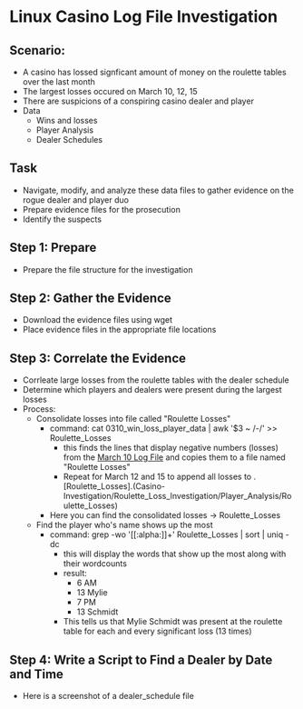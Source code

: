# Linux Casino Log File Investigation

## Scenario: 
 * A casino has lossed signficant amount of money on the roulette tables over the last month  
 * The largest losses occured on March 10, 12, 15  
 * There are suspicions of a conspiring casino dealer and player 
 * Data
     * Wins and losses
     * Player Analysis
     * Dealer Schedules
## Task
  * Navigate, modify, and analyze these data files to gather evidence on the rogue dealer and player duo
  * Prepare evidence files for the prosecution
  * Identify the suspects


## Step 1: Prepare
 * Prepare the file structure for the investigation
## Step 2: Gather the Evidence
 * Download the evidence files using wget
 * Place evidence files in the appropriate file locations
## Step 3: Correlate the Evidence
 * Corrleate large losses from the roulette tables with the dealer schedule
 * Determine which players and dealers were present during the largest losses
 * Process:
     * Consolidate losses into file called "Roulette Losses"
        * command: cat 0310_win_loss_player_data | awk '$3 ~ /-/' >> Roulette_Losses
            * this finds the lines that display negative numbers (losses) from the [March 10 Log File](Casino-Investigation/Roulette_Loss_Investigation/Player_Analysis/Roulette_Player_WinLoss_0310/0310_win_loss_player_data) and copies them to a file named "Roulette Losses"
            *  Repeat for March 12 and 15 to append all losses to .[Roulette_Losses].(Casino-Investigation/Roulette_Loss_Investigation/Player_Analysis/Roulette_Losses)
        *  Here you can find the consolidated losses -> Roulette_Losses
    *  Find the player who's name shows up the most
        *  command: grep -wo '[[:alpha:]]\+' Roulette_Losses | sort | uniq -dc
            *  this will display the words that show up the most along with their wordcounts
            *  result:
                *   6 AM
                *   13 Mylie
                *   7 PM
                *   13 Schmidt
            *   This tells us that Mylie Schmidt was present at the roulette table for each and every significant loss (13 times)
## Step 4: Write a Script to Find a Dealer by Date and Time
  * Here is a screenshot of a dealer_schedule file

